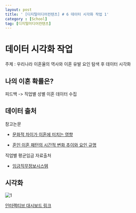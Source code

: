 ```yaml
---
layout: post
title: ' [디지털미디어컨텐츠] # 6 데이터 시각화 작업 1'
category : [School]
tag: [디지털미디어컨텐츠]
---
```


# 데이터 시각화 작업

주제 : 우리나라 이혼율의 역사와 이혼 유발 요인 탐색 후 데이터 시각화 

## 나의 이혼 확률은?

피드백 -> 직업별 성별 이혼 데이터 수집

## 데이터 출처 

참고논문 

* [문화적 차이가 이혼에 미치는 영향](https://drive.google.com/open?id=15vDI-l-sliQWkSN4DSpzcJgMXJj_MZqG)

* [혼인 이혼 패턴의 시간적 변화 추이와 요인 규명](https://drive.google.com/open?id=1O1c913Xlh6bz3cAmLnpCwjhfj6ZBF7wQ)

직업별 평균임금 자료출처

* [임금직무정보시스템](http://www.wage.go.kr/wage/wagesearch.jsp)

## 시각화 

![1](https://drive.google.com/uc?id=118MwaHzrhIzj3DgJx9Dg3M4HiKps1pTS)

[인터랙티브 대시보드 링크](https://public.tableau.com/profile/shanny4495#!/vizhome/21174/sheet3)








